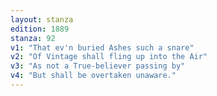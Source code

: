 ```yaml
---
layout: stanza
edition: 1889
stanza: 92
v1: "That ev'n buried Ashes such a snare"
v2: "Of Vintage shall fling up into the Air"
v3: "As not a True-believer passing by"
v4: "But shall be overtaken unaware."
---
```


